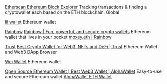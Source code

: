
[Etherscan Ethereum Block Explorer](https://etherscan.io/)
Tracking transactions & finding a cryptowallet each based on the ETH blockchain.
Global

[lil wallet](https://github.com/jordansinger/lil-wallet)
Ethereum wallet

[Rainbow](https://github.com/rainbow-me/rainbow)
[Rainbow | Fun, powerful, and secure crypto wallets](https://rainbow.me/)
Ethereum wallet that lives in your pocket
[moxey.eth | Rainbow](https://rainbow.me/moxey.eth)

[Trust](https://github.com/TrustWallet/trust-wallet-ios)
[Best Crypto Wallet for Web3, NFTs and DeFi | Trust](https://trustwallet.com/)
Ethereum Wallet and Web3 DApp Browser

[Wei Wallet](https://github.com/popshootjapan/WeiWallet-iOS)
Ethereum wallet

[Open Source Ethereum Wallet | Best Web3 Wallet | AlphaWallet](https://alphawallet.com/)
Easy-to-use and secure Ethereum wallet
[AlphaWallet ETH Wallet](https://github.com/AlphaWallet/alpha-wallet-ios)
